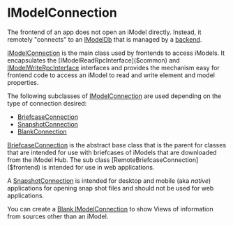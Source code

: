 # IModelConnection

The frontend of an app does not open an iModel directly. Instead, it remotely "connects" to an [IModelDb]($backend) that is managed by a [backend](../backend/index.md).

[IModelConnection]($frontend) is the main class used by frontends to access iModels. It encapsulates the [IModelReadRpcInterface]($common) and [IModelWriteRpcInterface]($common) interfaces and provides the mechanism  easy for frontend code to access an iModel to read and write element and model properties.

The following subclasses of [IModelConnection]($frontend) are used depending on the type of connection desired:

- [BriefcaseConnection]($frontend)
- [SnapshotConnection]($frontend)
- [BlankConnection]($frontend)

[BriefcaseConnection]($frontend) is the abstract base class that is the parent for classes that are intended for use with briefcases of iModels that are downloaded from the iModel Hub. The sub class [RemoteBriefcaseConnection]($frontend) is intended for use in web applications.

A [SnapshotConnection]($frontend) is intended for desktop and mobile (aka *native*) applications for opening snap shot files and should not be used for web applications.

You can create a [Blank IModelConnection](./BlankConnection.md) to show Views of information from sources other than an iModel.
